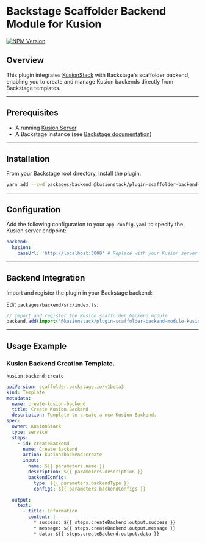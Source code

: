# Backstage Scaffolder Backend Module for Kusion
[![NPM Version](https://img.shields.io/npm/v/%40kusionstack%2Fplugin-scaffolder-backend-module-kusion)](https://www.npmjs.com/package/@kusionstack/plugin-scaffolder-backend-module-kusion)

## Overview

This plugin integrates [KusionStack](https://github.com/KusionStack/kusion) with Backstage's scaffolder backend, enabling you to create and manage Kusion backends directly from Backstage templates.

---

## Prerequisites

- A running [Kusion Server](https://github.com/KusionStack/kusion)
- A Backstage instance (see [Backstage documentation](https://backstage.io/docs/getting-started/))

---

## Installation

From your Backstage root directory, install the plugin:

```bash
yarn add --cwd packages/backend @kusionstack/plugin-scaffolder-backend-module-kusion
```

---

## Configuration

Add the following configuration to your `app-config.yaml` to specify the Kusion server endpoint:

```yaml
backend:
  kusion:
    baseUrl: 'http://localhost:3000' # Replace with your Kusion server URL
```

---

## Backend Integration

Import and register the plugin in your Backstage backend:

Edit `packages/backend/src/index.ts`:

```typescript
// Import and register the Kusion scaffolder backend module
backend.add(import('@kusionstack/plugin-scaffolder-backend-module-kusion'));
```

---

## Usage Example

### Kusion Backend Creation Template.

`kusion:backend:create`

```yaml
apiVersion: scaffolder.backstage.io/v1beta3
kind: Template
metadata:
  name: create-kusion-backend
  title: Create Kusion Backend
  description: Template to create a new Kusion Backend.
spec:
  owner: KusionStack
  type: service
  steps:
    - id: createBackend
      name: Create Backend
      action: kusion:backend:create
      input:
        name: ${{ parameters.name }}
        description: ${{ parameters.description }}
        backendConfig:
          type: ${{ parameters.backendType }}
          configs: ${{ parameters.backendConfigs }}

  output:
    text:
      - title: Information
        content: |
          * success: ${{ steps.createBackend.output.success }}
          * message: ${{ steps.createBackend.output.message }}
          * data: ${{ steps.createBackend.output.data }}
```

